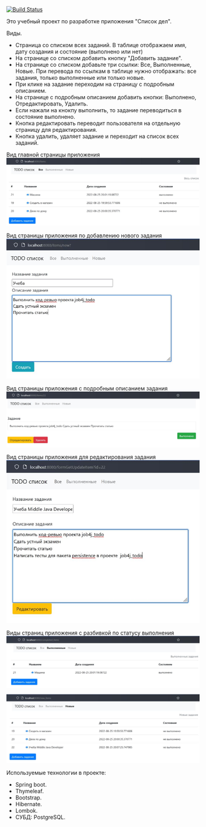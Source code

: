 [![Build Status](https://app.travis-ci.com/MasterMaxTs/project_ToDoList.svg?branch=master)](https://app.travis-ci.com/MasterMaxTs/project_ToDoList)

Это учебный проект по разработке  приложения "Список дел".

Виды.
- Страница со списком всех заданий. В таблице отображаем имя, дату создания и состояние (выполнено или нет)
- На странице со списком добавить кнопку "Добавить задание".
- На странице со списком добавьте три ссылки: Все, Выполненные, Новые. При перевода по ссылкам в таблице нужно отображать: все задания, только выполненные или только новые.
- При клике на задание переходим на страницу с подробным описанием.
- На странице с подробным описанием добавить кнопки: Выполнено, Отредактировать, Удалить.
- Если нажали на кнокпу выполнить, то задание переводиться в состояние выполнено.
- Кнопка редактировать переводит пользователя на отдельную страницу для редактирования.
- Кнопка удалить, удаляет задание и переходит на список всех заданий.

Вид главной страницы приложения
![img.png](./screenshots/index.JPG)

Вид страницы приложения по добавлению нового задания 
![img.png](./screenshots/add_item.JPG)

Вид страницы приложения с подробным описанием задания
![img.png](./screenshots/description_item.JPG)

Вид страницы приложения для редактирования задания
![img.png](./screenshots/update_item.JPG)

Виды страниц приложения с разбивкой по статусу выполнения
![img.png](./screenshots/completed_items.JPG)

![img.png](./screenshots/new_items.JPG)


Используемые технологии в проекте:
- Spring boot.
- Thymeleaf.
- Bootstrap.
- Hibernate.
- Lombok.
- СУБД: PostgreSQL.
